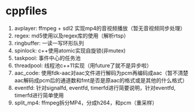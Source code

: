 # cppfiles

1. avplayer: ffmpeg + sdl2 实现mp4的音视频播放（暂无音视频同步处理）
2. regex: md5使用以及regex库的使用（解析rtsp）
3. ringbuffer: 一读一写环形队列
4. spinlock: c++使用atomic实现自旋锁(非mutex)
5. taskpool: 事件中心的任务池
6. threadpool: 线程池c++11实现（用future了就不是异步啦）
7. aac_code: 使用fdk-aac对aac文件进行解码为pcm再编码成aac（暂不清楚aac解码成pcm后的通道数和fmt是否是原aac的格式或是其他的什么格式）
8. eventfd: 针对signalfd, eventfd, timerfd进行简要说明，针对eventfd, timerfd进行简单使用
9. split_mp4: ffmpeg拆分MP4，分成h264，和pcm（重采样）
